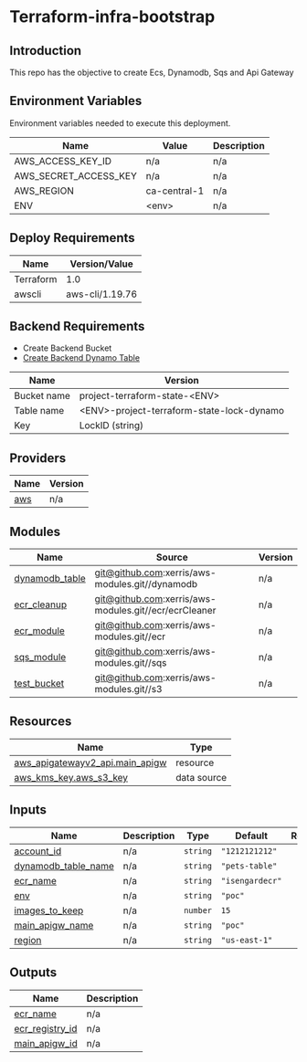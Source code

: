 # Terraform-infra-bootstrap

## Introduction
This repo has the objective to create Ecs, Dynamodb, Sqs and Api Gateway

## Environment Variables

Environment variables needed to execute this deployment.

| Name | Value | Description |
|------|---------|--------|
|AWS_ACCESS_KEY_ID| n/a | n/a |
|AWS_SECRET_ACCESS_KEY| n/a | n/a |
|AWS_REGION | ca-central-1| n/a |
|ENV | \<env\>| n/a |

## Deploy Requirements 

| Name | Version/Value |
|------|---------|
| Terraform | 1.0 |
| awscli | aws-cli/1.19.76 |

## Backend Requirements 
* Create Backend Bucket
* [Create Backend Dynamo Table](https://www.terraform.io/docs/language/settings/backends/s3.html#dynamodb-state-locking)


| Name | Version |
|------|---------|
| Bucket name | project-terraform-state-\<ENV\>|
| Table name | \<ENV\>-project-terraform-state-lock-dynamo |
| Key | LockID \(string\) |

## Providers

| Name | Version |
|------|---------|
| <a name="provider_aws"></a> [aws](#provider\_aws) | n/a |



## Modules

| Name | Source | Version |
|------|--------|---------|
| <a name="module_dynamodb_table"></a> [dynamodb\_table](#module\_dynamodb\_table) | git@github.com:xerris/aws-modules.git//dynamodb | n/a |
| <a name="module_ecr_cleanup"></a> [ecr\_cleanup](#module\_ecr\_cleanup) | git@github.com:xerris/aws-modules.git//ecr/ecrCleaner | n/a |
| <a name="module_ecr_module"></a> [ecr\_module](#module\_ecr\_module) | git@github.com:xerris/aws-modules.git//ecr | n/a |
| <a name="module_sqs_module"></a> [sqs\_module](#module\_sqs\_module) | git@github.com:xerris/aws-modules.git//sqs | n/a |
| <a name="module_test_bucket"></a> [test\_bucket](#module\_test\_bucket) | git@github.com:xerris/aws-modules.git//s3 | n/a |

## Resources

| Name | Type |
|------|------|
| [aws_apigatewayv2_api.main_apigw](https://registry.terraform.io/providers/hashicorp/aws/latest/docs/resources/apigatewayv2_api) | resource |
| [aws_kms_key.aws_s3_key](https://registry.terraform.io/providers/hashicorp/aws/latest/docs/data-sources/kms_key) | data source |

## Inputs

| Name | Description | Type | Default | Required |
|------|-------------|------|---------|:--------:|
| <a name="input_account_id"></a> [account\_id](#input\_account\_id) | n/a | `string` | `"1212121212"` | no |
| <a name="input_dynamodb_table_name"></a> [dynamodb\_table\_name](#input\_dynamodb\_table\_name) | n/a | `string` | `"pets-table"` | no |
| <a name="input_ecr_name"></a> [ecr\_name](#input\_ecr\_name) | n/a | `string` | `"isengardecr"` | no |
| <a name="input_env"></a> [env](#input\_env) | n/a | `string` | `"poc"` | no |
| <a name="input_images_to_keep"></a> [images\_to\_keep](#input\_images\_to\_keep) | n/a | `number` | `15` | no |
| <a name="input_main_apigw_name"></a> [main\_apigw\_name](#input\_main\_apigw\_name) | n/a | `string` | `"poc"` | no |
| <a name="input_region"></a> [region](#input\_region) | n/a | `string` | `"us-east-1"` | no |

## Outputs

| Name | Description |
|------|-------------|
| <a name="output_ecr_name"></a> [ecr\_name](#output\_ecr\_name) | n/a |
| <a name="output_ecr_registry_id"></a> [ecr\_registry\_id](#output\_ecr\_registry\_id) | n/a |
| <a name="output_main_apigw_id"></a> [main\_apigw\_id](#output\_main\_apigw\_id) | n/a |
 
